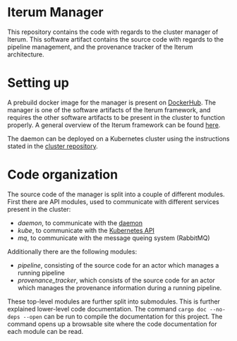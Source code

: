 # Iterum Manager

This repository contains the code with regards to the cluster manager of Iterum. This software artifact contains the source code with regards to the pipeline management, and the provenance tracker of the Iterum architecture.  

# Setting up
 
A prebuild docker image for the manager is present on [DockerHub](https://hub.docker.com/u/iterum). The manager is one of the software artifacts of the Iterum framework, and requires the other software artifacts to be present in the cluster to function properly. A general overview of the Iterum framework can be found [here](https://github.com/iterum-provenance/iterum). 

The daemon can be deployed on a Kubernetes cluster using the instructions stated in the [cluster repository](https://github.com/iterum-provenance/cluster). 


# Code organization

The source code of the manager is split into a couple of different modules. First there are API modules, used to communicate with different services present in the cluster:
* *daemon*, to communicate with the [daemon](https://github.com/iterum-provenance/daemon)
* *kube*, to communicate with the [Kubernetes API](https://kubernetes.io/docs/concepts/overview/kubernetes-api/)
* *mq*, to communicate with the message queing system (RabbitMQ)

Additionally there are the following modules:
* *pipeline*, consisting of the source code for an actor which manages a running pipeline
* *provenance_tracker*, which consists of the source code for an actor which manages the provenance information during a running pipeline.


These top-level modules are further split into submodules. This is further explained lower-level code documentation. The command `cargo doc --no-deps --open` can be run to compile the documentation for this project. The command opens up a browsable site where the code documentation for each module can be read.